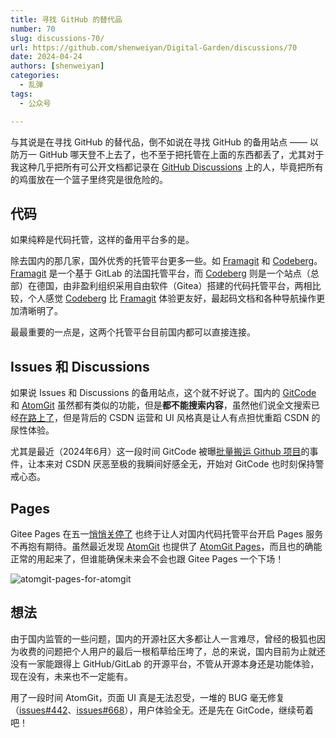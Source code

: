 ```yaml
---
title: 寻找 GitHub 的替代品
number: 70
slug: discussions-70/
url: https://github.com/shenweiyan/Digital-Garden/discussions/70
date: 2024-04-24
authors: [shenweiyan]
categories: 
  - 乱弹
tags: 
  - 公众号

---
```


与其说是在寻找 GitHub 的替代品，倒不如说在寻找 GitHub 的备用站点 —— 以防万一 GitHub 哪天登不上去了，也不至于把托管在上面的东西都丢了，尤其对于我这种几乎把所有可公开文档都记录在 [GitHub Discussions](https://github.com/shenweiyan/Knowledge-Garden/discussions) 上的人，毕竟把所有的鸡蛋放在一个篮子里终究是很危险的。

<!-- more -->

## 代码

如果纯粹是代码托管，这样的备用平台多的是。

除去国内的那几家，国外优秀的托管平台更多一些。如 [Framagit](https://framagit.org/) 和 [Codeberg](https://codeberg.org/)。[Framagit](https://framagit.org/) 是一个基于 GitLab 的法国托管平台，而 [Codeberg](https://codeberg.org/) 则是一个站点（总部）在德国，由非盈利组织采用自由软件（Gitea）搭建的代码托管平台，两相比较，个人感觉 [Codeberg](https://codeberg.org/) 比 [Framagit](https://framagit.org/) 体验更友好，最起码文档和各种导航操作更加清晰明了。

最最重要的一点是，这两个托管平台目前国内都可以直接连接。

## Issues 和 Discussions

如果说 Issues 和 Discussions 的备用站点，这个就不好说了。国内的 [GitCode](https://gitcode.com/) 和 [AtomGit](https://atomgit.com/) 虽然都有类似的功能，但是**都不能搜索内容**，虽然他们说全文搜索已经[在路上了](https://atomgit.com/atomgit_operate/feedback/issues/496)，但是背后的 CSDN 运营和 UI 风格真是让人有点担忧重蹈 CSDN 的尿性体验。

尤其是最近（2024年6月）这一段时间 GitCode 被曝[批量搬运 Github 项目](https://www.ithome.com/0/778/049.htm)的事件，让本来对 CSDN 厌恶至极的我瞬间好感全无，开始对 GitCode 也时刻保持警戒心态。

## Pages

Gitee Pages 在五一[悄悄关停了](https://gitee.com/oschina/git-osc/issues/I9L5FJ) 也终于让人对国内代码托管平台开启 Pages 服务不再抱有期待。虽然最近发现 [AtomGit](https://atomgit.com/) 也提供了 [AtomGit Pages](https://atomgit.com/apps/pages)，而且也的确能正常的用起来了，但谁能确保未来会不会也跟 Gitee Pages 一个下场！

![atomgit-pages-for-atomgit](https://kg.weiyan.cc/2024/07/atomgit-pages-for-atomgit.jpg)

## 想法

由于国内监管的一些问题，国内的开源社区大多都让人一言难尽，曾经的极狐也因为收费的问题把个人用户的最后一根稻草给压垮了，总的来说，国内目前为止就还没有一家能跟得上 GitHub/GitLab 的开源平台，不管从开源本身还是功能体验，现在没有，未来也不一定能有。

用了一段时间 AtomGit，页面 UI 真是无法忍受，一堆的 BUG 毫无修复（[issues#442](https://atomgit.com/atomgit_operate/feedback/issues/442)、[issues#668](https://atomgit.com/atomgit_operate/feedback/issues/668)），用户体验全无。还是先在 GitCode，继续苟着吧！

<script src="https://giscus.app/client.js"
	data-repo="shenweiyan/Digital-Garden"
	data-repo-id="R_kgDOKgxWlg"
	data-mapping="number"
	data-term="70"
	data-reactions-enabled="1"
	data-emit-metadata="0"
	data-input-position="bottom"
	data-theme="light"
	data-lang="zh-CN"
	crossorigin="anonymous"
	async>
</script>
